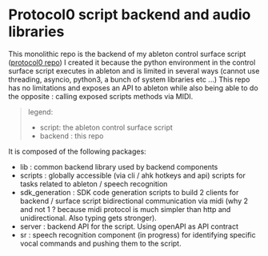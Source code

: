 # Protocol0 script backend and audio libraries

This monolithic repo is the backend of my ableton control surface
script ([protocol0 repo](https://github.com/lebrunthibault/Protocol-0-Surface-Script))
I created it because the python environment in the control surface script executes in ableton and is limited in several
ways
(cannot use threading, asyncio, python3, a bunch of system libraries etc ...)
This repo has no limitations and exposes an API to ableton while also being able to do the opposite : calling exposed
scripts methods via MIDI.

> legend:
>- script: the ableton control surface script
>- backend : this repo

It is composed of the following packages:

- lib : common backend library used by backend components
- scripts : globally accessible (via cli / ahk hotkeys and api) scripts for tasks related to ableton / speech
  recognition
- sdk_generation : SDK code generation scripts to build 2 clients for backend / surface script bidirectional
  communication via midi (why 2 and not 1 ? because midi protocol is much simpler than http and unidirectional. Also
  typing gets stronger).
- server : backend API for the script. Using openAPI as API contract
- sr : speech recognition component (in progress) for identifying specific vocal commands and pushing them to the
  script. 
